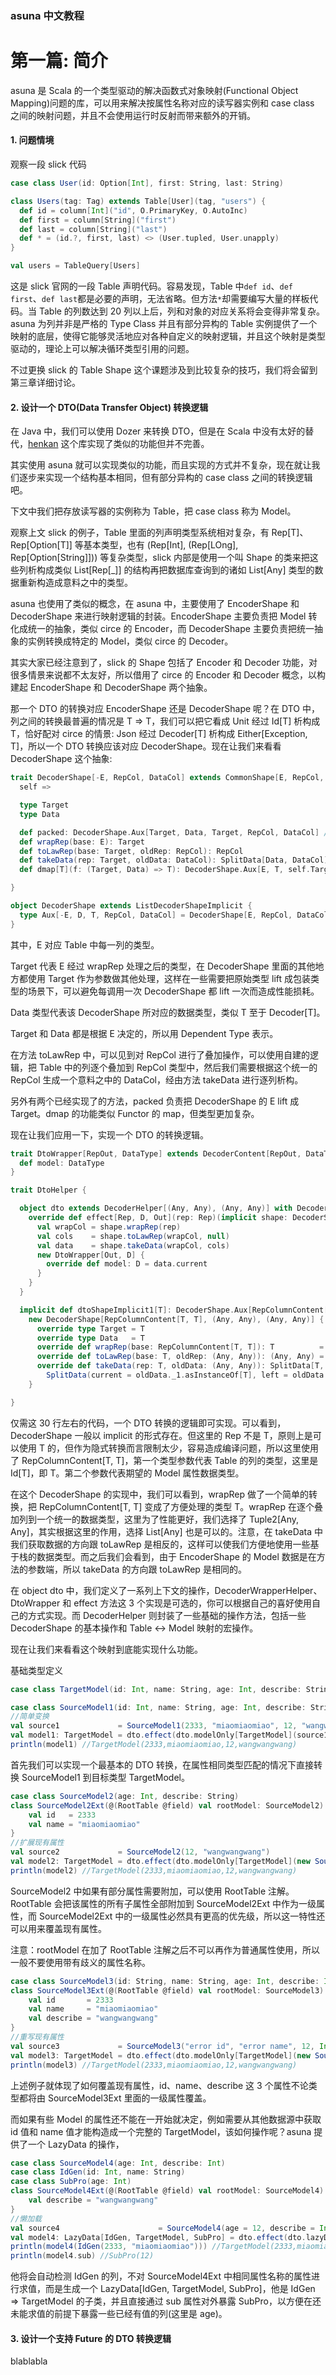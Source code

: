 ### asuna 中文教程

# 第一篇: 简介

asuna 是 Scala 的一个类型驱动的解决函数式对象映射(Functional Object
Mapping)问题的库，可以用来解决按属性名称对应的读写器实例和 case class
之间的映射问题，并且不会使用运行时反射而带来额外的开销。

#### 1. 问题情境

观察一段 slick 代码

```scala
case class User(id: Option[Int], first: String, last: String)

class Users(tag: Tag) extends Table[User](tag, "users") {
  def id = column[Int]("id", O.PrimaryKey, O.AutoInc)
  def first = column[String]("first")
  def last = column[String]("last")
  def * = (id.?, first, last) <> (User.tupled, User.unapply)
}

val users = TableQuery[Users]
```

这是 slick 官网的一段 Table 声明代码。容易发现，Table
中`def id`、`def first`、`def last`都是必要的声明，无法省略。但方法`*`却需要编写大量的样板代码。当
Table 的列数达到 20 列以上后，列和对象的对应关系将会变得非常复杂。asuna
为列并非是严格的 Type Class 并且有部分异构的 Table
实例提供了一个映射的底层，使得它能够灵活地应对各种自定义的映射逻辑，并且这个映射是类型驱动的，理论上可以解决循环类型引用的问题。

不过更换 slick 的 Table Shape 这个课题涉及到比较复杂的技巧，我们将会留到第三章详细讨论。

#### 2. 设计一个 DTO(Data Transfer Object) 转换逻辑

在 Java 中，我们可以使用 Dozer 来转换 DTO，但是在 Scala 中没有太好的替代，[henkan](https://github.com/kailuowang/henkan)
这个库实现了类似的功能但并不完善。

其实使用 asuna 就可以实现类似的功能，而且实现的方式并不复杂，现在就让我们逐步来实现一个结构基本相同，但有部分异构的
case class 之间的转换逻辑吧。

下文中我们把存放读写器的实例称为 Table，把 case class 称为 Model。

观察上文 slick 的例子，Table 里面的列声明类型系统相对复杂，有
Rep[T]、Rep[Option[T]] 等基本类型，也有
(Rep[Int], (Rep[LOng], Rep[Option[String]])) 等复杂类型，slick
内部是使用一个叫 Shape 的类来把这些列析构成类似 List[Rep[_]] 的结构再把数据库查询到的诸如
List[Any] 类型的数据重新构造成意料之中的类型。

asuna 也使用了类似的概念，在 asuna 中，主要使用了
EncoderShape 和 DecoderShape 来进行映射逻辑的封装。EncoderShape 主要负责把 Model
转化成统一的抽象，类似 circe 的 Encoder，而 DecoderShape 主要负责把统一抽象的实例转换成特定的
Model，类似 circe 的 Decoder。

其实大家已经注意到了，slick 的 Shape 包括了 Encoder 和 Decoder
功能，对很多情景来说都不太友好，所以借用了 circe 的 Encoder 和 Decoder
概念，以构建起 EncoderShape 和 DecoderShape 两个抽象。

那一个 DTO 的转换对应 EncoderShape 还是 DecoderShape 呢？在 DTO 中，列之间的转换最普遍的情况是
T => T，我们可以把它看成 Unit 经过 Id[T] 析构成 T，恰好配对 circe 的情景: Json 经过 Decoder[T]
析构成 Either[Exception, T]，所以一个 DTO 转换应该对应 DecoderShape。现在让我们来看看
DecoderShape 这个抽象:

```scala
trait DecoderShape[-E, RepCol, DataCol] extends CommonShape[E, RepCol, DataCol] {
  self =>

  type Target
  type Data

  def packed: DecoderShape.Aux[Target, Data, Target, RepCol, DataCol] //implemented
  def wrapRep(base: E): Target
  def toLawRep(base: Target, oldRep: RepCol): RepCol
  def takeData(rep: Target, oldData: DataCol): SplitData[Data, DataCol]
  def dmap[T](f: (Target, Data) => T): DecoderShape.Aux[E, T, self.Target, RepCol, DataCol] //implemented

}

object DecoderShape extends ListDecoderShapeImplicit {
  type Aux[-E, D, T, RepCol, DataCol] = DecoderShape[E, RepCol, DataCol] { type Target = T; type Data = D }
}
```

其中，E 对应 Table 中每一列的类型。

Target 代表 E 经过 wrapRep 处理之后的类型，在 DecoderShape
里面的其他地方都使用 Target 作为参数做其他处理，这样在一些需要把原始类型 lift
成包装类型的场景下，可以避免每调用一次 DecoderShape 都 lift 一次而造成性能损耗。

Data 类型代表该 DecoderShape 所对应的数据类型，类似 T 至于 Decoder[T]。

Target 和 Data 都是根据 E 决定的，所以用 Dependent Type 表示。

在方法 toLawRep 中，可以见到对 RepCol 进行了叠加操作，可以使用自建的逻辑，把 Table
中的列逐个叠加到 RepCol 类型中，然后我们需要根据这个统一的 RepCol 生成一个意料之中的
DataCol，经由方法 takeData 进行逐列析构。

另外有两个已经实现了的方法，packed 负责把 DecoderShape 的 E lift 成 Target。dmap
的功能类似 Functor 的 map，但类型更加复杂。

现在让我们应用一下，实现一个 DTO 的转换逻辑。

```scala
trait DtoWrapper[RepOut, DataType] extends DecoderContent[RepOut, DataType] {
  def model: DataType
}

trait DtoHelper {

  object dto extends DecoderHelper[(Any, Any), (Any, Any)] with DecoderWrapperHelper[(Any, Any), (Any, Any), DtoWrapper] {
    override def effect[Rep, D, Out](rep: Rep)(implicit shape: DecoderShape.Aux[Rep, D, Out, (Any, Any), (Any, Any)]): DtoWrapper[Out, D] = {
      val wrapCol = shape.wrapRep(rep)
      val cols    = shape.toLawRep(wrapCol, null)
      val data    = shape.takeData(wrapCol, cols)
      new DtoWrapper[Out, D] {
        override def model: D = data.current
      }
    }
  }

  implicit def dtoShapeImplicit1[T]: DecoderShape.Aux[RepColumnContent[T, T], T, T, (Any, Any), (Any, Any)] =
    new DecoderShape[RepColumnContent[T, T], (Any, Any), (Any, Any)] {
      override type Target = T
      override type Data   = T
      override def wrapRep(base: RepColumnContent[T, T]): T          = base.rep
      override def toLawRep(base: T, oldRep: (Any, Any)): (Any, Any) = (base, oldRep)
      override def takeData(rep: T, oldData: (Any, Any)): SplitData[T, (Any, Any)] =
        SplitData(current = oldData._1.asInstanceOf[T], left = oldData._2.asInstanceOf[(Any, Any)])
    }

}
```

仅需这 30 行左右的代码，一个 DTO 转换的逻辑即可实现。可以看到，DecoderShape 一般以 implicit
的形式存在。但这里的 Rep 不是 T，原则上是可以使用 T
的，但作为隐式转换而言限制太少，容易造成编译问题，所以这里使用了
RepColumnContent[T, T]，第一个类型参数代表 Table 的列的类型，这里是 Id[T]，即
T。第二个参数代表期望的 Model 属性数据类型。

在这个 DecoderShape 的实现中，我们可以看到，wrapRep 做了一个简单的转换，把
RepColumnContent[T, T] 变成了方便处理的类型 T。wrapRep
在逐个叠加列到一个统一的数据类型，这里为了性能更好，我们选择了
Tuple2[Any, Any]，其实根据这里的作用，选择 List[Any] 也是可以的。注意，在
takeData 中我们获取数据的方向跟 toLawRep
是相反的，这样可以使我们方便地使用一些基于栈的数据类型。而之后我们会看到，由于 EncoderShape
的 Model 数据是在方法的参数端，所以 takeData 的方向跟 toLawRep 是相同的。

在 object dto 中，我们定义了一系列上下文的操作，DecoderWrapperHelper、DtoWrapper 和
effect 方法这 3 个实现是可选的，你可以根据自己的喜好使用自己的方式实现。而 DecoderHelper
则封装了一些基础的操作方法，包括一些 DecoderShape 的基本操作和 Table <-> Model
映射的宏操作。

现在让我们来看看这个映射到底能实现什么功能。

基础类型定义

```scala
case class TargetModel(id: Int, name: String, age: Int, describe: String)
```

```scala
case class SourceModel1(id: Int, name: String, age: Int, describe: String)
//简单变换
val source1             = SourceModel1(2333, "miaomiaomiao", 12, "wangwangwang")
val model1: TargetModel = dto.effect(dto.modelOnly[TargetModel](source1).compile).model
println(model1) //TargetModel(2333,miaomiaomiao,12,wangwangwang)
```

首先我们可以实现一个最基本的 DTO 转换，在属性相同类型匹配的情况下直接转换 SourceModel1 到目标类型
TargetModel。

```scala
case class SourceModel2(age: Int, describe: String)
class SourceModel2Ext(@(RootTable @field) val rootModel: SourceModel2) {
    val id   = 2333
    val name = "miaomiaomiao"
}
//扩展现有属性
val source2             = SourceModel2(12, "wangwangwang")
val model2: TargetModel = dto.effect(dto.modelOnly[TargetModel](new SourceModel2Ext(source2)).compile).model
println(model2) //TargetModel(2333,miaomiaomiao,12,wangwangwang)
```

SourceModel2 中如果有部分属性需要附加，可以使用 RootTable 注解。RootTable
会把该属性的所有子属性全部附加到 SourceModel2Ext 中作为一级属性，而 SourceModel2Ext
中的一级属性必然具有更高的优先级，所以这一特性还可以用来覆盖现有属性。

注意：rootModel 在加了 RootTable
注解之后不可以再作为普通属性使用，所以一般不要使用带有歧义的属性名称。

```scala
case class SourceModel3(id: String, name: String, age: Int, describe: Int)
class SourceModel3Ext(@(RootTable @field) val rootModel: SourceModel3) {
    val id       = 2333
    val name     = "miaomiaomiao"
    val describe = "wangwangwang"
}
//重写现有属性
val source3             = SourceModel3("error id", "error name", 12, Int.MaxValue)
val model3: TargetModel = dto.effect(dto.modelOnly[TargetModel](new SourceModel3Ext(source3)).compile).model
println(model3) //TargetModel(2333,miaomiaomiao,12,wangwangwang)
```

上述例子就体现了如何覆盖现有属性，id、name、describe 这 3 个属性不论类型都将由 SourceModel3Ext
里面的一级属性覆盖。

而如果有些 Model 的属性还不能在一开始就决定，例如需要从其他数据源中获取 id 值和 name
值才能构造成一个完整的 TargetModel，该如何操作呢？asuna 提供了一个 LazyData 的操作，

```scala
case class SourceModel4(age: Int, describe: Int)
case class IdGen(id: Int, name: String)
case class SubPro(age: Int)
class SourceModel4Ext(@(RootTable @field) val rootModel: SourceModel4) {
    val describe = "wangwangwang"
}
//懒加载
val source4                      = SourceModel4(age = 12, describe = Int.MaxValue)
val model4: LazyData[IdGen, TargetModel, SubPro] = dto.effect(dto.lazyData[IdGen, TargetModel, SubPro](new SourceModel4Ext(source4)).compile).model
println(model4(IdGen(2333, "miaomiaomiao"))) //TargetModel(2333,miaomiaomiao,12,wangwangwang)
println(model4.sub) //SubPro(12)
```

他将会自动检测 IdGen 的列，不对 SourceModel4Ext 中相同属性名称的属性进行求值，而是生成一个
LazyData[IdGen, TargetModel, SubPro]，他是 IdGen => TargetModel
的子类，并且直接通过 sub 属性对外暴露
SubPro，以方便在还未能求值的前提下暴露一些已经有值的列(这里是 age)。

#### 3. 设计一个支持 Future 的 DTO 转换逻辑

blablabla
